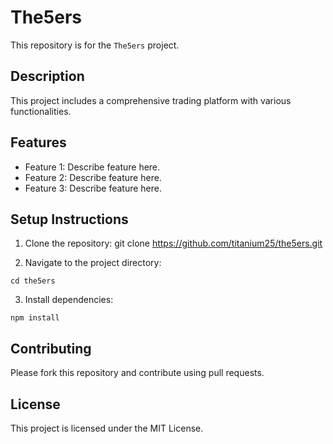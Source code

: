 # The5ers

This repository is for the `The5ers` project.

## Description

This project includes a comprehensive trading platform with various functionalities.

## Features

- Feature 1: Describe feature here.
- Feature 2: Describe feature here.
- Feature 3: Describe feature here.

## Setup Instructions

1. Clone the repository:
   git clone https://github.com/titanium25/the5ers.git

2. Navigate to the project directory:

`cd the5ers`

3. Install dependencies:

`npm install`

## Contributing

Please fork this repository and contribute using pull requests.

## License

This project is licensed under the MIT License.
